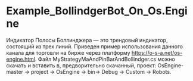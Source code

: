 # Example_BollindgerBot_On_Os.Engine
Индикатор Полосы Боллинджера — это трендовый индикатор, состоящий из трех линий.
Приведен пример использования данного канала для торговли на бирже через платформу https://o-s-a.net/os-engine.html. 
Файл MyStrategyMaAndPinBarAndBollindger.cs можно скачать и вставить в, предворительно скачанный, проект: OsEngine-master -> project -> OsEngine -> bin-> Debug -> Custom -> Robots.
